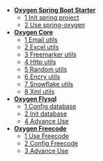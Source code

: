 * [**Oxygen Spring Boot Starter**]()
    * [1 Init spring project](/en_us/1-1-Init-spring-project.md)
    * [2 Use spring-oxygen](/en_us/1-2-Use-spring-oxygen.md)
* [**Oxygen Core**]()
    * [1 Email utils](/en_us/2-1-Email-utils.md)
    * [2 Excel utils](/en_us/2-2-Excel-utils.md)
    * [3 Freemarker utils]()
    * [4 Http utils]()
    * [5 Random utils]()
    * [6 Encry utils]()
    * [7 Snowflake utils]()
    * [8 Xml utils]()
* [**Oxygen Flysql**]()
    * [1 Config database](/en_us/3-1-Config-database.md)
    * [2 Init database](/en_us/3-2-Init-database.md)
    * [4 Advance Use](/en_us/3--Oxygen-Flysql.md)
* [**Oxygen Freecode**]()
    * [1 Use Freecode](/en_us/4-1-Use-Freecode.md)
    * [2 Config Freecode](/en_us/4-2-Config-Freecode.md)
    * [3 Advance Use](/en_us/4-3-Advance-use.md)

